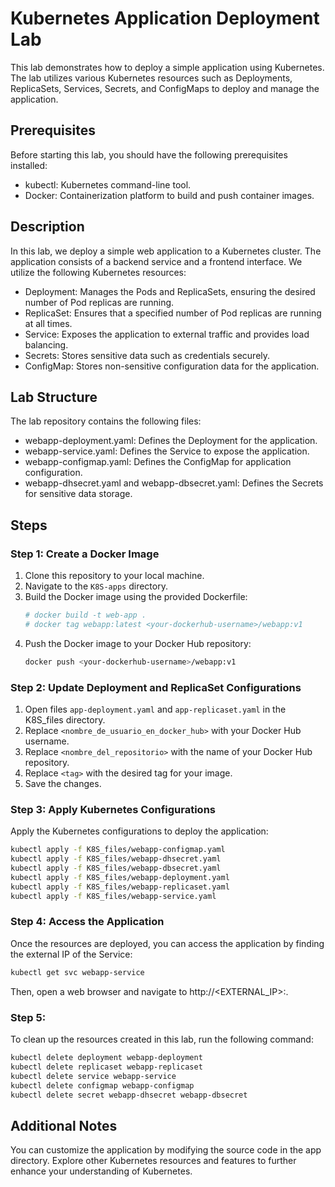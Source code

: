 # Kubernetes Application Deployment Lab
This lab demonstrates how to deploy a simple application using Kubernetes. The lab utilizes various Kubernetes resources such as Deployments, ReplicaSets, Services, Secrets, and ConfigMaps to deploy and manage the application.

## Prerequisites
Before starting this lab, you should have the following prerequisites installed:
- kubectl: Kubernetes command-line tool.
- Docker: Containerization platform to build and push container images.
## Description
In this lab, we deploy a simple web application to a Kubernetes cluster. The application consists of a backend service and a frontend interface. We utilize the following Kubernetes resources:
- Deployment: Manages the Pods and ReplicaSets, ensuring the desired number of Pod replicas are running.
- ReplicaSet: Ensures that a specified number of Pod replicas are running at all times.
- Service: Exposes the application to external traffic and provides load balancing.
- Secrets: Stores sensitive data such as credentials securely.
- ConfigMap: Stores non-sensitive configuration data for the application.
## Lab Structure
The lab repository contains the following files:

- webapp-deployment.yaml: Defines the Deployment for the application.
- webapp-service.yaml: Defines the Service to expose the application.
- webapp-configmap.yaml: Defines the ConfigMap for application configuration.
- webapp-dhsecret.yaml and webapp-dbsecret.yaml: Defines the Secrets for sensitive data storage.

## Steps

### Step 1: Create a Docker Image
1. Clone this repository to your local machine.
2. Navigate to the `K8S-apps` directory.
3. Build the Docker image using the provided Dockerfile:
    ```bash
    # docker build -t web-app .
    # docker tag webapp:latest <your-dockerhub-username>/webapp:v1
    ```
4. Push the Docker image to your Docker Hub repository:
    ```bash
    docker push <your-dockerhub-username>/webapp:v1
    ```

### Step 2: Update Deployment and ReplicaSet Configurations
1. Open files `app-deployment.yaml` and `app-replicaset.yaml` in the K8S_files directory.
2. Replace `<nombre_de_usuario_en_docker_hub>` with your Docker Hub username.
3. Replace `<nombre_del_repositorio>` with the name of your Docker Hub repository.
4. Replace `<tag>` with the desired tag for your image.
5. Save the changes.

### Step 3: Apply Kubernetes Configurations
Apply the Kubernetes configurations to deploy the application:
```bash
kubectl apply -f K8S_files/webapp-configmap.yaml
kubectl apply -f K8S_files/webapp-dhsecret.yaml
kubectl apply -f K8S_files/webapp-dbsecret.yaml
kubectl apply -f K8S_files/webapp-deployment.yaml
kubectl apply -f K8S_files/webapp-replicaset.yaml
kubectl apply -f K8S_files/webapp-service.yaml
 ```
### Step 4: Access the Application
Once the resources are deployed, you can access the application by finding the external IP of the Service:
```bash
kubectl get svc webapp-service
 ```
Then, open a web browser and navigate to http://<EXTERNAL_IP>:<NodePort>.

### Step 5:
To clean up the resources created in this lab, run the following command:
```bash
kubectl delete deployment webapp-deployment
kubectl delete replicaset webapp-replicaset
kubectl delete service webapp-service
kubectl delete configmap webapp-configmap
kubectl delete secret webapp-dhsecret webapp-dbsecret
 ```
## Additional Notes
You can customize the application by modifying the source code in the app directory.
Explore other Kubernetes resources and features to further enhance your understanding of Kubernetes.
